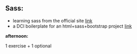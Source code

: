 ## Sass:

- learning sass from the official site [link](https://sass-lang.com/)
- a DCI boilerplate for an html+sass+bootstrap project [link](https://github.com/FbW-WD-23-E03/dci-boilerplate-I) 

**afternoon:**

1 exercise + 1 optional

